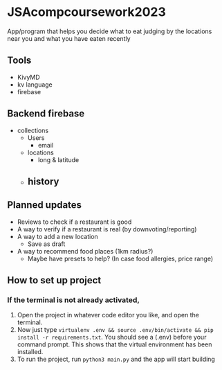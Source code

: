 # JSAcompcoursework2023

App/program that helps you decide what to eat judging by the locations near you and what you have eaten recently

## Tools

- KivyMD
- kv language
- firebase

## Backend firebase

- collections
  - Users
    - email
  - locations
    - long & latitude
  - ## history

## Planned updates

- Reviews to check if a restaurant is good
- A way to verify if a restaurant is real (by downvoting/reporting)
- A way to add a new location
  - Save as draft
- A way to recommend food places (1km radius?)
  - Maybe have presets to help? (In case food allergies, price range)

## How to set up project

### If the terminal is not already activated,

1. Open the project in whatever code editor you like, and open the terminal.
2. Now just type `virtualenv .env && source .env/bin/activate && pip install -r requirements.txt`. You should see a (.env) before your command prompt. This shows that the virtual environment has been installed.
3. To run the project, run `python3 main.py` and the app will start building

